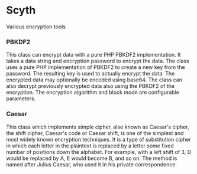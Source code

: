 # Scyth

Various encryption tools


### PBKDF2

This class can encrypt data with a pure PHP PBKDF2 implementation.
It takes a data string and encryption password to encrypt the data.
The class uses a pure PHP implementation of PBKDF2 to create a new key from the password. 
The resulting key is used to actually encrypt the data.
The encrypted data may optionally be encoded using base64.
The class can also decrypt previously encrypted data also using the PBKDF2 of the encryption.
The encryption algorithm and block mode are configurable parameters.

### Caesar

This class which implements simple cipher, also known as Caesar's cipher, 
the shift cipher, Caesar's code or Caesar shift, is one of the simplest and most 
widely known encryption techniques. It is a type of substitution cipher in which 
each letter in the plaintext is replaced by a letter some fixed number of positions 
down the alphabet. For example, with a left shift of 3, D would be replaced 
by A, E would become B, and so on. The method is named after Julius Caesar, 
who used it in his private correspondence.


